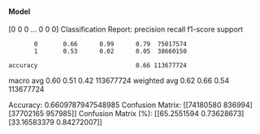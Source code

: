 #### Model
[0 0 0 ... 0 0 0]
Classification Report:
              precision    recall  f1-score   support

           0       0.66      0.99      0.79  75017574
           1       0.53      0.02      0.05  38660150

    accuracy                           0.66 113677724
   macro avg       0.60      0.51      0.42 113677724
weighted avg       0.62      0.66      0.54 113677724

Accuracy: 0.6609787947548985
Confusion Matrix:
[[74180580   836994]
 [37702165   957985]]
Confusion Matrix (%):
[[65.2551594   0.73628673]
 [33.16583379  0.84272007]]
